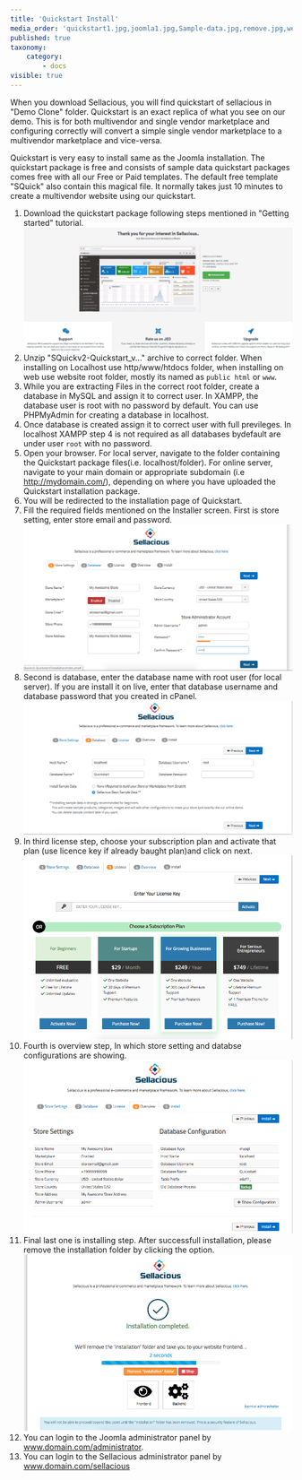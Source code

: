 ```yaml
---
title: 'Quickstart Install'
media_order: 'quickstart1.jpg,joomla1.jpg,Sample-data.jpg,remove.jpg,webmaster.jpg,quickstart.png,install1.png,install2.png,install3.png,install4.png,install5.png,quickstart1.png'
published: true
taxonomy:
    category:
        - docs
visible: true
---
```


When you download Sellacious, you will find quickstart of sellacious in "Demo Clone" folder.
Quickstart is an exact replica of what you see on our demo. This is for both multivendor and single vendor marketplace and configuring correctly will convert a simple single vendor marketplace to a multivendor marketplace and vice-versa. 

Quickstart is very easy to install same as the Joomla installation. The quickstart package is free and consists of sample data quickstart packages comes free with all our Free or Paid templates. The default free template "SQuick" also contain this magical file. It normally takes just 10 minutes to create a multivendor website using our quickstart.

1. Download the quickstart package following steps mentioned in "Getting started" tutorial.
![](quickstart1.png)
2. Unzip "SQuickv2-Quickstart_v..." archive to correct folder. When installing on Localhost use http/www/htdocs folder, when installing on web use website root folder, mostly its named as `public html` or `www`.
3. While you are extracting Files in the correct root folder, create a database in MySQL and assign it to correct user. In XAMPP, the database user is root with no password by default. You can use PHPMyAdmin for creating a database in localhost. 
4. Once database is created assign it to correct user with full previleges. In localhost XAMPP step 4 is not required as all databases bydefault are under user `root` with no password.
5. Open your browser. For local server, navigate to the folder containing the Quickstart package files(i.e. localhost/folder). For online server, navigate to your main domain or appropriate subdomain (i.e http://mydomain.com/), depending on where you have uploaded the Quickstart installation package.
6. You will be redirected to the installation page of Quickstart.
7. Fill the required fields mentioned on the Installer screen. First is store setting, enter store email and password.
![](install1.png)
8. Second is database, enter the database name with root user (for local server). If you are install it on live, enter that database username and database password that you created in cPanel.
![](install2.png)
9. In third license step, choose your subscription plan and activate that plan (use licence key if already baught plan)and click on next.
![](install3.png)
10. Fourth is overview step, In which store setting and databse configurations are showing.
![](install4.png)
11. Final last one is installing step. After successfull installation, please remove the installation folder by clicking the option. ![](install5.png)
12. You can login to the Joomla administrator panel by www.domain.com/administrator.
13. You can login to the Sellacious administrator panel by www.domain.com/sellacious








